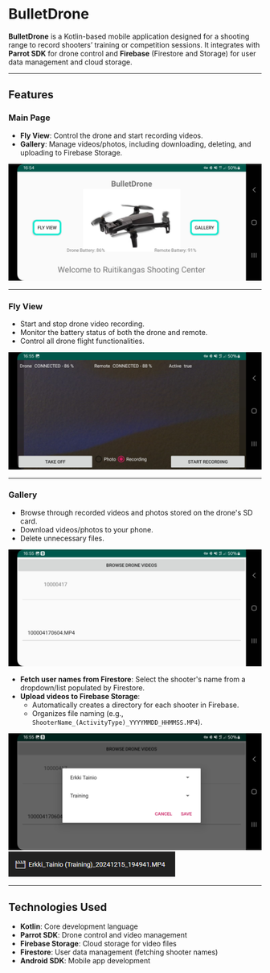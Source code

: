 # BulletDrone

**BulletDrone** is a Kotlin-based mobile application designed for a shooting range to record shooters’ training or competition sessions. It integrates with **Parrot SDK** for drone control and **Firebase** (Firestore and Storage) for user data management and cloud storage.

---

## Features

### Main Page
- **Fly View**: Control the drone and start recording videos.
- **Gallery**: Manage videos/photos, including downloading, deleting, and uploading to Firebase Storage.

![Main Page](Screenshot_20241217_165436_BulletDrone.jpg)

---

### Fly View
- Start and stop drone video recording.
- Monitor the battery status of both the drone and remote.
- Control all drone flight functionalities.

![Fly View](Screenshot_20241217_165507_BulletDrone.jpg)

---

### Gallery
- Browse through recorded videos and photos stored on the drone's SD card.
- Download videos/photos to your phone.
- Delete unnecessary files.

![Gallery](Screenshot_20241217_165516_BulletDrone.jpg)
  
- **Fetch user names from Firestore**: Select the shooter's name from a dropdown/list populated by Firestore.
- **Upload videos to Firebase Storage**:
  - Automatically creates a directory for each shooter in Firebase.
  - Organizes file naming (e.g., `ShooterName_(ActivityType)_YYYYMMDD_HHMMSS.MP4`).

![Uploading to Firebase](Screenshot_20241217_165527_BulletDrone.jpg)
![File naming logic](Sieppaa.png)

---

## Technologies Used
- **Kotlin**: Core development language  
- **Parrot SDK**: Drone control and video management  
- **Firebase Storage**: Cloud storage for video files  
- **Firestore**: User data management (fetching shooter names)  
- **Android SDK**: Mobile app development
